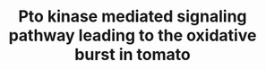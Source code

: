 ---
annotations:
- id: PW:0000003
  parent: signaling pathway
  type: Pathway Ontology
  value: signaling pathway
authors:
- Andra
- Lindarieswijk
description: Hypothetical model showing the integration of the Pto kinase with other
  known signaling intermediates in the oxidative burst signal transduction pathways.
  See text for details and references. Plase A, phospholipase A; Plase C, phospholipase
  C; oxidase subunits include p47, p67, gp91, and p22.
last-edited: 2016-07-25
organisms:
- Solanum lycopersicum
communities:
- Plants
redirect_from:
- /index.php/Pathway:WP2633
- /instance/WP2633
- /instance/WP2633_r87617
revision: r87617
schema-jsonld:
- '@context': https://schema.org/
  '@id': https://wikipathways.github.io/pathways/WP2633.html
  '@type': Dataset
  creator:
    '@type': Organization
    name: WikiPathways
  description: Hypothetical model showing the integration of the Pto kinase with other
    known signaling intermediates in the oxidative burst signal transduction pathways.
    See text for details and references. Plase A, phospholipase A; Plase C, phospholipase
    C; oxidase subunits include p47, p67, gp91, and p22.
  keywords:
  - AvrPto
  - Fen
  - Fenthion
  - Gp91
  - Hydrogen peroxide
  - Kinases
  - NADP+
  - NADPH
  - Oxygen
  - Pti1
  - Pto
  - Superoxide
  license: CC0
  name: Pto kinase mediated signaling pathway leading to the oxidative burst in tomato
seo: CreativeWork
title: Pto kinase mediated signaling pathway leading to the oxidative burst in tomato
wpid: WP2633
---